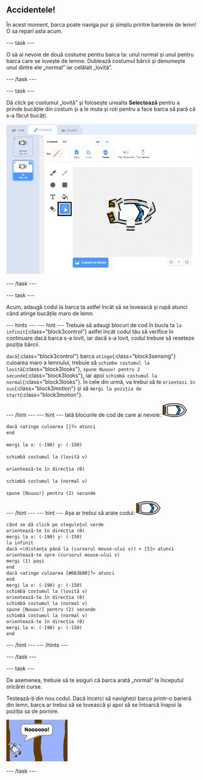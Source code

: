 ## Accidentele!

În acest moment, barca poate naviga pur și simplu printre barierele de lemn! O sa repari asta acum.

\--- task \---

O să ai nevoie de două costume pentru barca ta: unul normal și unul pentru barca care se lovește de lemne. Dublează costumul bărcii și denumește unul dintre ele „normal” iar celălalt „lovită”.

\--- /task \---

\--- task \---

Dă click pe costumul „lovită” și folosește unealta **Selectează** pentru a prinde bucățile din costum și a le muta și roti pentru a face barca să pară că s-a făcut bucăți.

![captură de ecran](images/boat-hit-costume-annotated.png)

\--- /task \---

\--- task \---

Acum, adaugă codul la barca ta astfel încât să se lovească și rupă atunci când atinge bucățile maro de lemn.

\--- hints \--- \--- hint \--- Trebuie să adaugi blocuri de cod în bucla ta `la infinit`{:class="block3control"} astfel încât codul tău să verifice în continuare dacă barca s-a lovit, iar dacă s-a lovit, codul trebuie să reseteze poziția bărcii.

`dacă`{:class="block3control"} barca `atinge`{:class="block3sensing"} culoarea maro a lemnului, trebuie să `schimbe costumul la lovită`{:class="block3looks"}, `spune Nuuuu! pentru 2 secunde`{:class="block3looks"}, iar apoi `schimbă costumul la normal`{:class="block3looks"}. În cele din urmă, va trebui să te `orientezi în sus`{:class="block3motion"} și să `mergi la poziția de start`{:class="block3motion"}.

\--- /hint \--- \--- hint \--- Iată blocurile de cod de care ai nevoie: ![barcă](images/boat_resize.png)

```blocks3
dacă <atinge culoarea []?> atunci
end

mergi la x: (-190) y: (-150)

schimbă costumul la (lovită v)

orientează-te în direcția (0)

schimbă costumul la (normal v)

spune [Nuuuu!] pentru (2) secunde
```

\--- /hint \--- \--- hint \--- Așa ar trebui să arate codul: ![barcă](images/boat_resize.png)

```blocks3
când se dă click pe stegulețul verde
orientează-te în direcția (0)
mergi la x: (-190) y: (-150)
la infinit
dacă <(distanța până la (cursorul mouse-ului v)) > [5]> atunci
orientează-te spre (cursorul mouse-ului v)
mergi (1) pași
end
dacă <atinge culoarea [#663b00]?> atunci
end
mergi la x: (-190) y: (-150)
schimbă costumul la (lovită v)
orientează-te în direcția (0)
schimbă costumul la (normal v)
spune [Nuuuu!] pentru (2) secunde
schimbă costumul la (normal v)
orientează-te în direcția (0)
mergi la x: (-190) y: (-150)
end
```

\--- /hint \--- \--- /hints \---

\--- /task \---

\--- task \---

De asemenea, trebuie să te asiguri că barca arată „normal” la începutul oricărei curse.

Testează-ți din nou codul. Dacă încerci să navighezi barca printr-o barieră din lemn, barca ar trebui să se lovească și apoi să se întoarcă înapoi la poziția sa de pornire.

![captură de ecran](images/boat-crash.png)

\--- /task \---